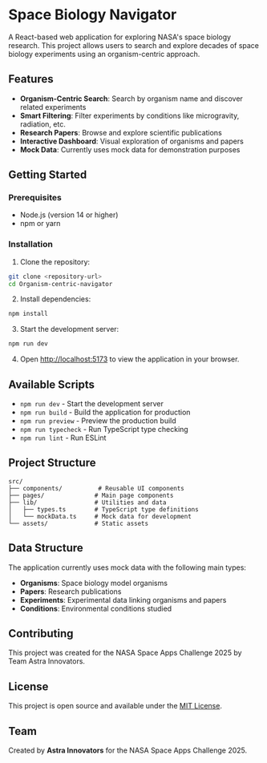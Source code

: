 # Space Biology Navigator

A React-based web application for exploring NASA's space biology research. This project allows users to search and explore decades of space biology experiments using an organism-centric approach.

## Features

- **Organism-Centric Search**: Search by organism name and discover related experiments
- **Smart Filtering**: Filter experiments by conditions like microgravity, radiation, etc.
- **Research Papers**: Browse and explore scientific publications
- **Interactive Dashboard**: Visual exploration of organisms and papers
- **Mock Data**: Currently uses mock data for demonstration purposes

## Getting Started

### Prerequisites

- Node.js (version 14 or higher)
- npm or yarn

### Installation

1. Clone the repository:

```bash
git clone <repository-url>
cd Organism-centric-navigator
```

2. Install dependencies:

```bash
npm install
```

3. Start the development server:

```bash
npm run dev
```

4. Open [http://localhost:5173](http://localhost:5173) to view the application in your browser.

## Available Scripts

- `npm run dev` - Start the development server
- `npm run build` - Build the application for production
- `npm run preview` - Preview the production build
- `npm run typecheck` - Run TypeScript type checking
- `npm run lint` - Run ESLint

## Project Structure

```
src/
├── components/          # Reusable UI components
├── pages/              # Main page components
├── lib/                # Utilities and data
│   ├── types.ts        # TypeScript type definitions
│   └── mockData.ts     # Mock data for development
└── assets/             # Static assets
```

## Data Structure

The application currently uses mock data with the following main types:

- **Organisms**: Space biology model organisms
- **Papers**: Research publications
- **Experiments**: Experimental data linking organisms and papers
- **Conditions**: Environmental conditions studied

## Contributing

This project was created for the NASA Space Apps Challenge 2025 by Team Astra Innovators.

## License

This project is open source and available under the [MIT License](LICENSE).

## Team

Created by **Astra Innovators** for the NASA Space Apps Challenge 2025.
